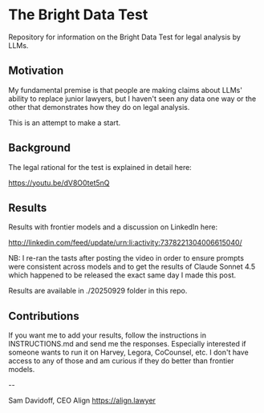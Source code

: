 # The Bright Data Test

Repository for information on the Bright Data Test for legal analysis by LLMs.

## Motivation

My fundamental premise is that people are making claims about LLMs' ability to replace junior lawyers, but I haven't seen any data one way or the other that demonstrates how they do on legal analysis. 

This is an attempt to make a start.

## Background

The legal rational for the test is explained in detail here:

https://youtu.be/dV8O0tet5nQ

## Results

Results with frontier models and a discussion on LinkedIn here:

http://linkedin.com/feed/update/urn:li:activity:7378221304006615040/

NB: I re-ran the tasts after posting the video in order to ensure prompts were consistent across models and to get the results of Claude Sonnet 4.5 which happened to be released the exact same day I made this post.

Results are available in ./20250929 folder in this repo.

## Contributions

If you want me to add your results, follow the instructions in INSTRUCTIONS.md and send me the responses. Especially interested if someone wants to run it on Harvey, Legora, CoCounsel, etc. I don't have access to any of those and am curious if they do better than frontier models.

--

Sam Davidoff, CEO
Align
https://align.lawyer
